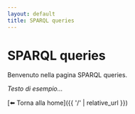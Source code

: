 ```yaml
---
layout: default
title: SPARQL queries
---
```


# SPARQL queries

Benvenuto nella pagina SPARQL queries.

_Testo di esempio…_

[⬅️ Torna alla home]({{ '/' | relative_url }})
